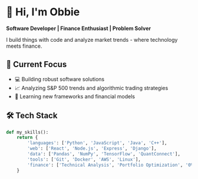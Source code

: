 # 👋 Hi, I'm Obbie

**Software Developer | Finance Enthusiast | Problem Solver**

I build things with code and analyze market trends - where technology meets finance.

## 🔭 Current Focus

- 💻 Building robust software solutions
- 📈 Analyzing S&P 500 trends and algorithmic trading strategies
- 🌱 Learning new frameworks and financial models

## 🛠️ Tech Stack

```python
def my_skills():
    return {
        'languages': ['Python', 'JavaScript', 'Java', 'C++'],
        'web': ['React', 'Node.js', 'Express', 'Django'],
        'data': ['Pandas', 'NumPy', 'TensorFlow', 'QuantConnect'],
        'tools': ['Git', 'Docker', 'AWS', 'Linux'],
        'finance': ['Technical Analysis', 'Portfolio Optimization', '0% risk strategy']
    }
